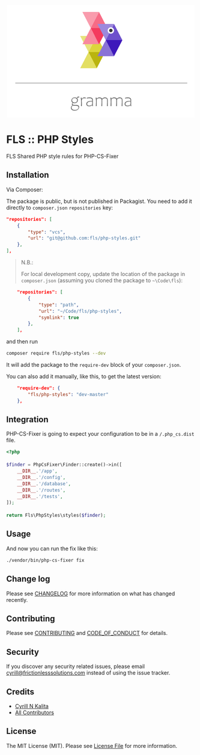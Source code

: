 <p align="center"><img src="./resources/docs/gramma.png"></p>

# FLS :: PHP Styles
FLS Shared PHP style rules for PHP-CS-Fixer

## Installation

Via Composer:

The package is public, but is not published in Packagist. You need to add it directly to `composer.json` `repositories` key:

```json
"repositories": [
    {
        "type": "vcs",
        "url": "git@github.com:fls/php-styles.git"
    },
],
```

> N.B.:
>
> For local development copy, update the location of the package in `composer.json`
> (assuming you cloned the package to `~\Code\fls`):
```json
    "repositories": [
        {
            "type": "path",
            "url": "~/Code/fls/php-styles",
            "symlink": true
        },
    ],
```

and then run

```bash
composer require fls/php-styles --dev
```

It will add the package to the `require-dev` block of your `composer.json`.

You can also add it manually, like this, to get the latest version:

```json
    "require-dev": {
        "fls/php-styles": "dev-master"
    },
```

## Integration

PHP-CS-Fixer is going to expect your configuration to be in a `/.php_cs.dist` file.

```php
<?php

$finder = PhpCsFixer\Finder::create()->in([
    __DIR__.'/app',
    __DIR__.'/config',
    __DIR__.'/database',
    __DIR__.'/routes',
    __DIR__.'/tests',
]);

return Fls\PhpStyles\styles($finder);
```

## Usage

And now you can run the fix like this:
```bash
./vendor/bin/php-cs-fixer fix
```

## Change log

Please see [CHANGELOG](CHANGELOG.md) for more information on what has changed recently.

## Contributing

Please see [CONTRIBUTING](CONTRIBUTING.md) and [CODE_OF_CONDUCT](CODE_OF_CONDUCT.md) for details.

## Security

If you discover any security related issues, please email cyrill@frictionlesssolutions.com instead of using the issue tracker.

## Credits

- [Cyrill N Kalita][link-author]
- [All Contributors][link-contributors]

## License

The MIT License (MIT). Please see [License File](LICENSE.md) for more information.

[link-author]: https://github.com/nickfls
[link-contributors]: ../../contributors
